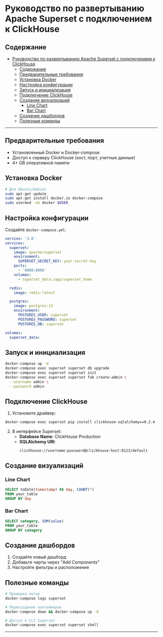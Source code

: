 # Руководство по развертыванию Apache Superset с подключением к ClickHouse

## Содержание

- [Руководство по развертыванию Apache Superset с подключением к ClickHouse](#руководство-по-развертыванию-apache-superset-с-подключением-к-clickhouse)
	- [Содержание](#содержание)
	- [Предварительные требования](#предварительные-требования)
	- [Установка Docker](#установка-docker)
	- [Настройка конфигурации](#настройка-конфигурации)
	- [Запуск и инициализация](#запуск-и-инициализация)
	- [Подключение ClickHouse](#подключение-clickhouse)
	- [Создание визуализаций](#создание-визуализаций)
		- [Line Chart](#line-chart)
		- [Bar Chart](#bar-chart)
	- [Создание дашбордов](#создание-дашбордов)
	- [Полезные команды](#полезные-команды)

---

## Предварительные требования

- Установленный Docker и Docker-compose
- Доступ к серверу ClickHouse (хост, порт, учетные данные)
- 4+ GB оперативной памяти

## Установка Docker

```bash
# Для Ubuntu/Debian
sudo apt-get update
sudo apt-get install docker.io docker-compose
sudo usermod -aG docker $USER
```

## Настройка конфигурации

Создайте `docker-compose.yml`:

```yaml
version: '3.8'
services:
  superset:
    image: apache/superset
    environment:
      SUPERSET_SECRET_KEY: your-secret-key
    ports:
      - '8088:8088'
    volumes:
      - superset_data:/app/superset_home

  redis:
    image: redis:latest

  postgres:
    image: postgres:13
    environment:
      POSTGRES_USER: superset
      POSTGRES_PASSWORD: superset
      POSTGRES_DB: superset

volumes:
  superset_data:
```

## Запуск и инициализация

```bash
docker-compose up -d
docker-compose exec superset superset db upgrade
docker-compose exec superset superset init
docker-compose exec superset superset fab create-admin \
  --username admin \
  --password admin
```

## Подключение ClickHouse

1. Установите драйвер:

```bash
docker-compose exec superset pip install clickhouse-sqlalchemy==0.2.4
```

2. В интерфейсе Superset:
   - **Database Name**: ClickHouse Production
   - **SQLAlchemy URI**:
     ```
     clickhouse://username:password@clickhouse-host:8123/default
     ```

## Создание визуализаций

### Line Chart

```sql
SELECT toDate(timestamp) AS day, COUNT(*)
FROM your_table
GROUP BY day
```

### Bar Chart

```sql
SELECT category, SUM(value)
FROM your_table
GROUP BY category
```

## Создание дашбордов

1. Создайте новый дашборд
2. Добавьте чарты через "Add Components"
3. Настройте фильтры и расположение

## Полезные команды

```bash
# Проверка логов
docker-compose logs superset

# Пересоздание контейнеров
docker-compose down && docker-compose up -d

# Доступ к CLI Superset
docker-compose exec superset superset shell
```

---
